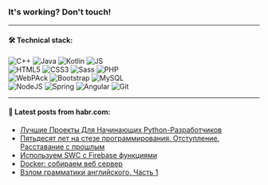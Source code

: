 ### It's working? Don't touch!

---

#### 🛠️ Technical stack:

![C++](https://img.shields.io/badge/C++-informational?logo=c%2B%2B&style=flat&logoColor=white&color=9C033A)
![Java](https://img.shields.io/badge/Java-informational?logo=java&style=flat&logoColor=white&color=007396)
![Kotlin](https://img.shields.io/badge/Kotlin-informational?logo=Kotlin&style=flat&logoColor=white&color=0095D5)
![JS](https://img.shields.io/badge/JS-informational?logo=javaScript&style=flat&logoColor=black&color=F7Df1E) <br>
![HTML5](https://img.shields.io/badge/HTML5-informational?logo=html5&style=flat&logoColor=white&color=E34F26)
![CSS3](https://img.shields.io/badge/CSS3-informational?logo=css3&style=flat&logoColor=white&color=157286)
![Sass](https://img.shields.io/badge/Saas-informational?logo=sass&style=flat&logoColor=white&color=hotpink)
![PHP](https://img.shields.io/badge/PHP-informational?logo=php&style=flat&logoColor=white&color=777BB4) <br>
![WebPAck](https://img.shields.io/badge/WebPack-informational?logo=webPack&style=flat&logoColor=white&color=FF6F00)
![Bootstrap](https://img.shields.io/badge/Bootstrap-informational?logo=Bootstrap&style=flat&logoColor=white&color=7952B3)
![MySQL](https://img.shields.io/badge/MySQL-informational?logo=MySQL&style=flat&logoColor=white&color=00f) <br>
![NodeJS](https://img.shields.io/badge/NodeJS-informational?logo=node.js&style=flat&logoColor=white&color=43853D)
![Spring](https://img.shields.io/badge/Spring-informational?logo=Spring&style=flat&logoColor=white&color=0A9EDC)
![Angular](https://img.shields.io/badge/Vue-informational?logo=vue.js&style=flat&logoColor=white&color=red)
![Git](https://img.shields.io/badge/Git-informational?logo=git&style=flat&logoColor=white&color=darkorange)

___

#### 💬 Latest posts from habr.com:

<!-- BLOG-POST-LIST:START -->
- [Лучшие Проекты Для Начинающих Python-Разработчиков](https://habr.com/ru/post/670980/?utm_source=habrahabr&utm_medium=rss&utm_campaign=670980)
- [Пятьдесят лет на стезе программирования. Отступление. Расставание с прошлым](https://habr.com/ru/post/670978/?utm_source=habrahabr&utm_medium=rss&utm_campaign=670978)
- [Используем SWC с Firebase функциями](https://habr.com/ru/post/670954/?utm_source=habrahabr&utm_medium=rss&utm_campaign=670954)
- [Docker: собираем веб сервер](https://habr.com/ru/post/670938/?utm_source=habrahabr&utm_medium=rss&utm_campaign=670938)
- [Взлом грамматики английского. Часть 1](https://habr.com/ru/post/669178/?utm_source=habrahabr&utm_medium=rss&utm_campaign=669178)
<!-- BLOG-POST-LIST:END -->

